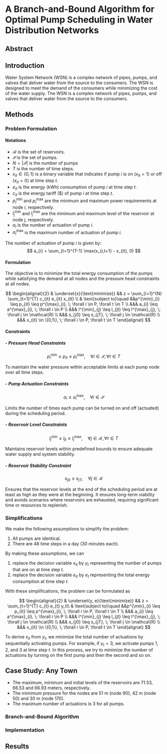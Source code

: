 # A Branch-and-Bound Algorithm for Optimal Pump Scheduling in Water Distribution Networks

## Abstract


## Introduction
Water System Network (WSN) is a complex network of pipes, pumps, and valves that deliver water from the source to the consumers. The WSN is designed to meet the demand of the consumers while minimizing the cost of the water supply. The WSN is a complex network of pipes, pumps, and valves that deliver water from the source to the consumers.

## Methods

### Problem Formulation

#### Notations
- $\mathcal{R}$ is the set of reservoirs.
- $\mathcal{P}$ is the set of pumps.
- $N=|\mathcal{P}|$ is the number of pumps 
- $T$ is the number of time steps.
- $x_{it} \in \{0,1\}$ is a binary variable that indicates if pump $i$ is on ($x_{it} = 1$) or off ($x_{it} = 0$) at time step $t$.
- $e_{it}$ is the energy (kWh) consumption of pump $i$ at time step $t$.
- $c_{it}$ is the energy tariff ($) of pump $i$ at time step $t$.
- $p^{\min}_{i}$ and $p^{\max}_{i}$ are the minimum and maximum power requirements at node $i$, respectively.
- $l^{\min}_{j}$ and $l^{\max}_{j}$ are the minimum and maximum level of the reservoir at node $j$, respectively.
- $a_{i}$ is the number of actuation of pump $i$.
- $a^{\max}_{i}$ is the maximum number of actuation of pump $i$.

The number of actuation of pump $i$ is given by:
$$
a_{i} = \sum_{t=1}^{T-1} \max(x_{i,t+1} - x_{it}, 0)
$$

#### Formulation
The objective is to minimize the total energy consumption of the pumps while satisfying the demand at all nodes and the pressure head constraints at all nodes. 

$$
\begin{alignat}{2}
& \underset{x}{\text{minimize}} && z = \sum_{i=1}^{N} \sum_{t=1}^{T} c_{it} e_{it} x_{it} \\
& \text{subject to}\quad  &&p^{\min}_{i} \leq p_{it} \leq p^{\max}_{i}, \; \forall i \in P, \forall t \in T \\
&&& a_{i} \leq a^{\max}_{i}, \; \forall i \in P \\
&&& l^{\min}_{j} \leq l_{jt} \leq l^{\max}_{j}, \; \forall j \in \mathcal{R} \\
&&& s_{j0} \leq s_{jT}, \; \forall j \in \mathcal{R} \\
&&& x_{it} \in \{0,1\}, \; \forall i \in P, \forall t \in T
\end{alignat}
$$


#### Constraints

##### - **Pressure Head Constraints**

$$
p^{\min}_{i} \leq p_{it} \leq p^{\max}_{i}, \quad \forall i \in \mathcal{P}, \forall t \in T
$$

To maintain the water pressure within acceptable limits at each pump node over all time steps. 

##### - **Pump Actuation Constraints**

$$
a_{i} \leq a^{\max}_{i}, \quad \forall i \in \mathcal{P}
$$

Limits the number of times each pump can be turned on and off (actuated) during the scheduling period.

##### - **Reservoir Level Constraints**

$$
l^{\min}_{j} \leq l_{jt} \leq l^{\max}_{j}, \quad \forall j \in \mathcal{R}, \forall t \in T
$$

Maintains reservoir levels within predefined bounds to ensure adequate water supply and system stability.


##### - **Reservoir Stability Constraint**

$$
s_{j0} \leq s_{jT}, \quad \forall j \in \mathcal{R}
$$

Ensures that the reservoir levels at the end of the scheduling period are at least as high as they were at the beginning. It ensures long-term viability and avoids scenarios where reservoirs are exhausted, requiring significant time or resources to replenish.

### Simplifications
We make the following assumptions to simplify the problem:

1. All pumps are identical.
2. There are 48 time steps in a day (30 minutes each).

By making these assumptions, we can 
1. replace the decision variable $x_{it}$ by $y_{t}$ representing the number of pumps that are on at time step $t$.
2. replace the decision variable $e_{it}$ by $e_{t}$ representing the total energy consumption at time step $t$.

With these simplifications, the problem can be formulated as 

$$
\begin{alignat}{2}
& \underset{y, e}{\text{minimize}} && z = \sum_{t=1}^{T} c_{t} e_{t} y_t\\
& \text{subject to}\quad  &&p^{\min}_{i} \leq p_{it} \leq p^{\max}_{i}, \; \forall i \in P, \forall t \in T \\
&&& a_{i} \leq a^{\max}_{i}, \; \forall i \in P \\
&&& l^{\min}_{j} \leq l_{jt} \leq l^{\max}_{j}, \; \forall j \in \mathcal{R} \\
&&& s_{j0} \leq s_{jT}, \; \forall j \in \mathcal{R} \\
&&& x_{it} \in \{0,1\}, \; \forall i \in P, \forall t \in T
\end{alignat}
$$

To derive $x_{it}$ from $y_t$, we minimize the total number of actuations by sequentially activating pumps. For example, if $y_t = 3$, we activate pumps 1, 2, and 3 at time step $t$. In this process, we try to minimize the number of actuations by turning on the first pump and then the second and so on. 

## Case Study: Any Town
- The maximum, minimum and initial levels of the reservoirs are 71.53, 66.53 and 66.93 meters, respectively.
- The mimimum pressure for the nodes are 51 m (node 90), 42 m (node 50) and 30 m (node 170). 
- The maximum number of actuations is 3 for all pumps.
### Branch-and-Bound Algorithm

### Implementation

## Results


